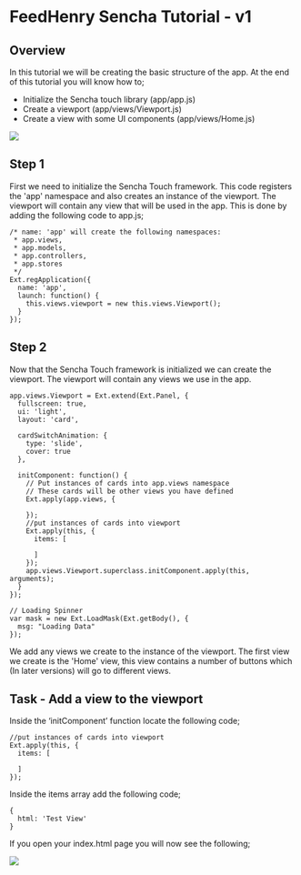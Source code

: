 # FeedHenry Sencha Tutorial - v1

## Overview

In this tutorial we will be creating the basic structure of the app. At the end of this tutorial you will know how to;

* Initialize the Sencha touch library   (app/app.js)
* Create a viewport                     (app/views/Viewport.js)
* Create a view with some UI components (app/views/Home.js)

![](https://github.com/feedhenry/Training-Demo-App/raw/v1/docs/HomeView.png)

## Step 1

First we need to initialize the Sencha Touch framework. This code registers the 'app' namespace and also creates an instance of the viewport. The viewport will contain any view that will be used in the app. This is done by adding the following code to app.js;

	/* name: 'app' will create the following namespaces:
	 * app.views,
	 * app.models,
	 * app.controllers,
	 * app.stores
	 */
	Ext.regApplication({
	  name: 'app',
	  launch: function() {
	    this.views.viewport = new this.views.Viewport();
	  }
	});

## Step 2

Now that the Sencha Touch framework is initialized we can create the viewport. The viewport will contain any views we use in the app.

	app.views.Viewport = Ext.extend(Ext.Panel, {
	  fullscreen: true,
	  ui: 'light',
	  layout: 'card',

	  cardSwitchAnimation: {
	    type: 'slide',
	    cover: true
	  },

	  initComponent: function() {
	    // Put instances of cards into app.views namespace
	    // These cards will be other views you have defined
	    Ext.apply(app.views, {

	    });
	    //put instances of cards into viewport
	    Ext.apply(this, {
	      items: [

	      ]
	    });
	    app.views.Viewport.superclass.initComponent.apply(this, arguments);
	  }
	});

	// Loading Spinner
	var mask = new Ext.LoadMask(Ext.getBody(), {
	  msg: "Loading Data"
	});

We add any views we create to the instance of the viewport. The first view we create is the 'Home' view, this view contains a number of buttons which (In later versions) will go to different views.

## Task - Add a view to the viewport

Inside the ‘initComponent’ function locate the following code;

	//put instances of cards into viewport
	Ext.apply(this, {
	  items: [

	  ]
	});

Inside the items array add the following code;

	{
	  html: 'Test View'
	}

If you open your index.html page you will now see the following;

![](https://github.com/feedhenry/Training-Demo-App/raw/v1/docs/TestView.png)